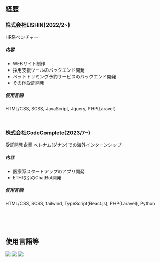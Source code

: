 ## 経歴
### 株式会社EISHIN(2022/2~)
HR系ベンチャー

##### 内容
- WEBサイト制作
- 採用支援ツールのバックエンド開発
- ペットトリミング予約サービスのバックエンド開発
- その他受託開発

##### 使用言語
HTML/CSS, SCSS, JavaScript, Jquery, PHP(Laravel)

<br />

### 株式会社CodeComplete(2023/7~)
受託開発企業
ベトナム(ダナン)での海外インターンシップ

##### 内容
- 医療系スタートアップのアプリ開発
- ETH取引のChatBot開発

##### 使用言語
HTML/CSS, SCSS, tailwind, TypeScript(React.js), PHP(Laravel), Python

<br />
<br />
<br />

## 使用言語等
![](http://github-profile-summary-cards.vercel.app/api/cards/profile-details?username=yuta-2001&theme=algolia)
![](http://github-profile-summary-cards.vercel.app/api/cards/repos-per-language?username=yuta-2001&theme=algolia)
![](http://github-profile-summary-cards.vercel.app/api/cards/most-commit-language?username=yuta-2001&theme=algolia)
